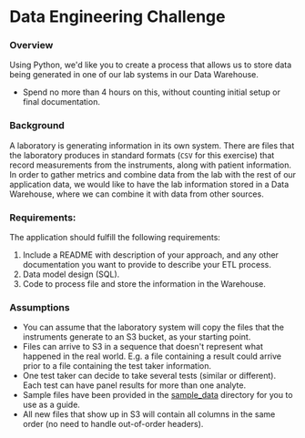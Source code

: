 # Data Engineering Challenge

### Overview

Using Python, we'd like you to create a process that allows us to store data being generated in one of our lab systems in our Data Warehouse.

* Spend no more than 4 hours on this, without counting initial setup or final documentation.

### Background

A laboratory is generating information in its own system. There are files that the laboratory produces in standard formats (`CSV` for this exercise) that record measurements from the instruments, along with patient information. In order to gather metrics and combine data from the lab with the rest of our application data, we would like to have the lab information stored in a Data Warehouse, where we can combine it with data from other sources.

### Requirements:

The application should fulfill the following requirements:

1. Include a README with description of your approach, and any other documentation you want to provide to describe your ETL process.
1. Data model design (SQL).
1. Code to process file and store the information in the Warehouse.

### Assumptions

* You can assume that the laboratory system will copy the files that the instruments generate to an S3 bucket, as your starting point.
* Files can arrive to S3 in a sequence that doesn't represent what happened in the real world. E.g. a file containing a result could arrive prior to a file containing the test taker information.
* One test taker can decide to take several tests (similar or different). Each test can have panel results for more than one analyte.
* Sample files have been provided in the [sample_data](./sample_data) directory for you to use as a guide.
* All new files that show up in S3 will contain all columns in the same order (no need to handle out-of-order headers).
